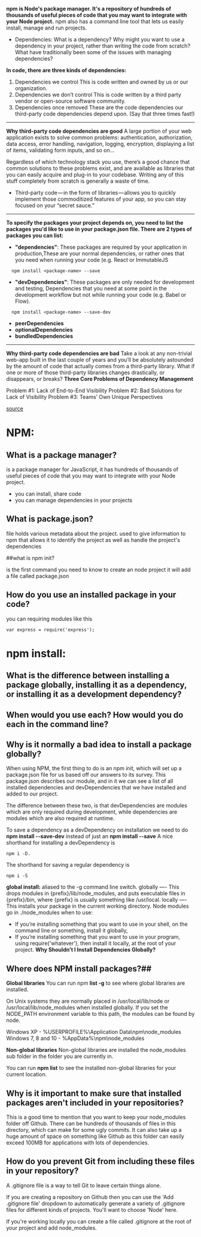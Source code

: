 **npm is Node's package manager. It's a repository of hundreds of thousands of useful pieces of code that you may want to integrate with your Node project.**
npm also has a command line tool that lets us easily install, manage and run projects.

* Dependencies: What is a dependency? Why might you want to use a dependency in your project, rather than writing the code from scratch? What have traditionally been some of the issues with managing dependencies?

__In code, there are three kinds of dependencies:__
1. Dependencies we control
This is code written and owned by us or our organization.
2. Dependencies we don’t control
This is code written by a third party vendor or open-source software community.
3. Dependencies once removed
These are the code dependencies our third-party code dependencies depend upon. (Say that three times fast!)
___
__Why third-party code dependencies are good__
A large portion of your web application exists to solve common problems: authentication, authorization, data access, error handling, navigation, logging, encryption, displaying a list of items, validating form inputs, and so on...

Regardless of which technology stack you use, there’s a good chance that common solutions to these problems exist, and are available as libraries that you can easily acquire and plug-in to your codebase. Writing any of this stuff completely from scratch is generally a waste of time.
* Third-party code — in the form of libraries — allows you to quickly implement those commoditized features of your app, so you can stay focused on your “secret sauce.”
___

**To specify the packages your project depends on, you need to list the packages you'd like to use in your package.json file. There are 2 types of packages you can list:**
* **"dependencies"**: These packages are required by your application in production,These are your normal dependencies, or rather ones that you need when running your code (e.g. React or ImmutableJS

~~~~
  npm install <package-name> --save
~~~~
* **"devDependencies"**: These packages are only needed for development and testing,
Dependencies that you need at some point in the development workflow but not while running your code (e.g. Babel or Flow).
~~~~
  npm install <package-name> --save-dev
~~~~

* **peerDependencies**
* **optionalDependencies**
* **bundledDependencies**

___
__Why third-party code dependencies are bad__
Take a look at any non-trivial web-app built in the last couple of years and you’ll be absolutely astounded by the amount of code that actually comes from a third-party library. What if one or more of those third-party libraries changes drastically, or disappears, or breaks?
__Three Core Problems of Dependency Management__

Problem #1: Lack of End-to-End Visibility
Problem #2: Bad Solutions for Lack of Visibility
Problem #3: Teams’ Own Unique Perspectives

[source](https://medium.freecodecamp.org/code-dependencies-are-the-devil-35ed28b556d)

# NPM:

## What is a package manager?
is a package manager for JavaScript, it has hundreds of thousands of useful pieces of code that you may want to integrate with your Node project.
* you can install, share code
* you can manage dependencies in your projects

## What is package.json?
file holds various metadata about the project. used to give information to npm that allows it to identify the project as well as handle the project's dependencies

##what is npm init?

is the first command you need to know to create an node project it will add a file called package.json

## How do you use an installed package in your code?
you can requiring modules like this
~~~~
var express = require('express');
~~~~


# npm install:

## What is the difference between installing a package globally, installing it as a dependency, or installing it as a development dependency?
## When would you use each? How would you do each in the command line?
## Why is it normally a bad idea to install a package globally?

When using NPM, the first thing to do is an
npm init,
which will set up a package.json file for us based off our answers to its survey. This package.json describes our module, and in it we can see a list of all installed dependencies and devDependencies that we have installed and added to our project.


The difference between these two, is that devDependencies are modules which are only required during development, while dependencies are modules which are also required at runtime.


To save a dependency as a devDependency on installation we need to do
**npm install --save-dev**
instead of just an **npm install --save**
A nice shorthand for installing a devDependency is
~~~~
npm i -D.
~~~~
The shorthand for saving a regular dependency is
~~~~
npm i -S
~~~~



**global install:**
aliased to the -g command line switch.
globally —- This drops modules in {prefix}/lib/node_modules, and puts executable files in {prefix}/bin, where {prefix} is usually something like /usr/local.
locally —- This installs your package in the current working directory. Node modules go in ./node_modules
when to use:
* If you’re installing something that you want to use in your shell, on the command line or something, install it globally,
* If you’re installing something that you want to use in your program, using require('whatever'), then install it locally, at the root of your project.
**Why Shouldn’t I Install Dependencies Globally?**


## Where does NPM install packages?##

**Global libraries**
You can run npm **list -g** to see where global libraries are installed.

On Unix systems they are normally placed in /usr/local/lib/node or /usr/local/lib/node_modules when installed globally. If you set the NODE_PATH environment variable to this path, the modules can be found by node.

Windows XP - %USERPROFILE%\Application Data\npm\node_modules
Windows 7, 8 and 10 - %AppData%\npm\node_modules

**Non-global libraries**
Non-global libraries are installed the node_modules sub folder in the folder you are currently in.

You can run **npm list** to see the installed non-global libraries for your current location.


## Why is it important to make sure that installed packages aren't included in your repositories?

This is a good time to mention that you want to keep your node_modules folder off Github.
There can be hundreds of thousands of files in this directory, which can make for some ugly commits.
It can also take up a huge amount of space on something like Github as this folder can easily exceed 100MB for applications with lots of dependencies.


## How do you prevent Git from including these files in your repository?


A .gitignore file is a way to tell Git to leave certain things alone.

If you are creating a repository on Github then you can use the 'Add .gitignore file' dropdown to automatically generate a variety of .gitignore files for different kinds of projects. You'll want to choose 'Node' here.

If you're working locally you can create a file called .gitignore at the root of your project and add node_modules.
